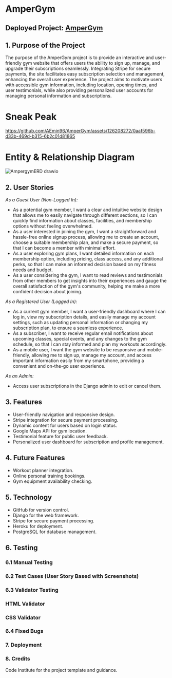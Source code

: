 <h1>AmperGym</h1>
<h2>Deployed Project: <a href="https://ampergym-f292fdd6def8.herokuapp.com/">AmperGym</a></h2>


<h2>1. Purpose of the Project</h2>
<p>The purpose of the AmperGym project is to provide an interactive and user-friendly gym website that offers users the ability to sign up, manage, and upgrade their subscriptions seamlessly. Integrating Stripe for secure payments, the site facilitates easy subscription selection and management, enhancing the overall user experience. The project aims to motivate users with accessible gym information, including location, opening times, and user testimonials, while also providing personalized user accounts for managing personal information and subscriptions.</p>

<h1>Sneak Peak</h1>


https://github.com/AEmin96/AmperGym/assets/126208272/0aaf596b-d33b-469d-b315-6b2c01d81865


<h1>Entity & Relationship Diagram</h1>

![AmpergymERD drawio](https://github.com/AEmin96/AmperGym/assets/126208272/87818043-6ecf-4ea2-bf57-7324ad774c95)



<h2>2. User Stories</h2>
<em>As a Guest User (Non-Logged In):</em>
<ul>
<li>As a potential gym member, I want a clear and intuitive website design that allows me to easily navigate through different sections, so I can quickly find information about classes, facilities, and membership options without feeling overwhelmed.</li>
<li>As a user interested in joining the gym, I want a straightforward and hassle-free online signup process, allowing me to create an account, choose a suitable membership plan, and make a secure payment, so that I can become a member with minimal effort.</li>
<li>As a user exploring gym plans, I want detailed information on each membership option, including pricing, class access, and any additional perks, so that I can make an informed decision based on my fitness needs and budget.</li>
<li>As a user considering the gym, I want to read reviews and testimonials from other members to get insights into their experiences and gauge the overall satisfaction of the gym's community, helping me make a more confident decision about joining.</li>
</ul>

<em>As a Registered User (Logged In):</em>
<ul>
<li>As a current gym member, I want a user-friendly dashboard where I can log in, view my subscription details, and easily manage my account settings, such as updating personal information or changing my subscription plan, to ensure a seamless experience.</li>
<li>As a subscriber, I want to receive regular email notifications about upcoming classes, special events, and any changes to the gym schedule, so that I can stay informed and plan my workouts accordingly.</li>
<li>As a mobile user, I want the gym website to be responsive and mobile-friendly, allowing me to sign up, manage my account, and access important information easily from my smartphone, providing a convenient and on-the-go user experience.</li>
</ul>

<em>As an Admin:</em>
<ul>
<li>Access user subscriptions in the Django admin to edit or cancel them.</li>
</ul>

<h2>3. Features</h2>
<ul>
<li>User-friendly navigation and responsive design.</li>
<li>Stripe integration for secure payment processing.</li>
<li>Dynamic content for users based on login status.</li>
<li>Google Maps API for gym location.</li>
<li>Testimonial feature for public user feedback.</li>
<li>Personalized user dashboard for subscription and profile management.</li>
</ul>

<h2>4. Future Features</h2>
<ul>
<li>Workout planner integration.</li>
<li>Online personal training bookings.</li>
<li>Gym equipment availability checking.</li>
</ul>

<h2>5. Technology</h2>
<ul>
<li>GitHub for version control.</li>
<li>Django for the web framework.</li>
<li>Stripe for secure payment processing.</li>
<li>Heroku for deployment.</li>
<li>PostgreSQL for database management.</li>
</ul>

<h2>6. Testing</h2>
<h3>6.1 Manual Testing</h3>
<!-- Include tables or bullet points detailing your testing processes and outcomes -->

<h3>6.2 Test Cases (User Story Based with Screenshots)</h3>
<!-- Include user stories and corresponding screenshots of the tests -->

<h3>6.3 Validator Testing</h3>
<h3>HTML Validator</h3>
<!-- Include HTML validator results -->
<h3>CSS Validator</h3>
<!-- Include CSS validator results -->

<h3>6.4 Fixed Bugs</h3>
<!-- List down the bugs found and fixed -->

<h3>7. Deployment</h3>
<!-- Provide steps for how the project was deployed -->

<h3>8. Credits</h3>
<p>Code Institute for the project template and guidance.</p>
